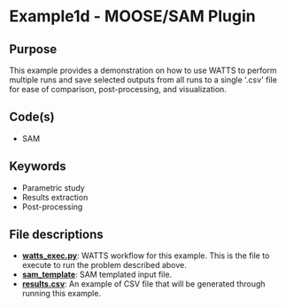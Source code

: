 # Example1d - MOOSE/SAM Plugin

## Purpose

This example provides a demonstration on how to use WATTS to perform multiple runs and save selected outputs from all runs to a single '.csv' file for ease of comparison, post-processing, and visualization.

## Code(s)
 
- SAM

## Keywords
 
- Parametric study
- Results extraction
- Post-processing

## File descriptions

- [__watts_exec.py__](watts_exec.py): WATTS workflow for this example. This is the file to execute to run the problem described above.
- [__sam_template__](sam_template): SAM templated input file.
- [__results.csv__](results.csv): An example of CSV file that will be generated through running this example.

